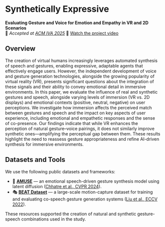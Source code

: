 # Synthetically Expressive  
**Evaluating Gesture and Voice for Emotion and Empathy in VR and 2D Scenarios**  
📍 *Accepted at [ACM IVA 2025](https://iva.acm.org/2025/)*
🎥 [Watch the project video](https://youtu.be/WMfjIB1X-dc?si=JmZD-4bLhxI2FbwM)

## Overview

The creation of virtual humans increasingly leverages automated synthesis of speech and gestures, enabling expressive, adaptable agents that effectively engage users. However, the independent development of voice and gesture generation technologies, alongside the growing popularity of virtual reality (VR), presents significant questions about the integration of these signals and their ability to convey emotional detail in immersive environments. In this paper, we evaluate the influence of real and synthetic gestures and speech, alongside varying levels of immersion (VR vs. 2D displays) and emotional contexts (positive, neutral, negative) on user perceptions. We investigate how immersion affects the perceived match between gestures and speech and the impact on key aspects of user experience, including emotional and empathetic responses and the sense of co-presence. Our findings indicate that while VR enhances the perception of natural gesture–voice pairings, it does not similarly improve synthetic ones—amplifying the perceptual gap between them. These results highlight the need to reassess gesture appropriateness and refine AI-driven synthesis for immersive environments.

## Datasets and Tools

We use the following public datasets and frameworks:

- 🤖 **[AMUSE](https://amuse.is.tue.mpg.de/)** — an emotional speech-driven gesture synthesis model using latent diffusion ([Chhatre et al., CVPR 2024](https://openaccess.thecvf.com/content/CVPR2024/html/Chhatre_Emotional_Speech-driven_3D_Body_Animation_via_Disentangled_Latent_Diffusion_CVPR_2024_paper.html)).
- 🎭 **[BEAT Dataset](https://pantomatrix.github.io/BEAT/)** — a large-scale motion-capture dataset for training and evaluating co-speech gesture generation systems ([Liu et al., ECCV 2022](https://www.ecva.net/papers/eccv_2022/papers_ECCV/papers/136670605.pdf)).

These resources supported the creation of natural and synthetic gesture-speech combinations used in the study.

